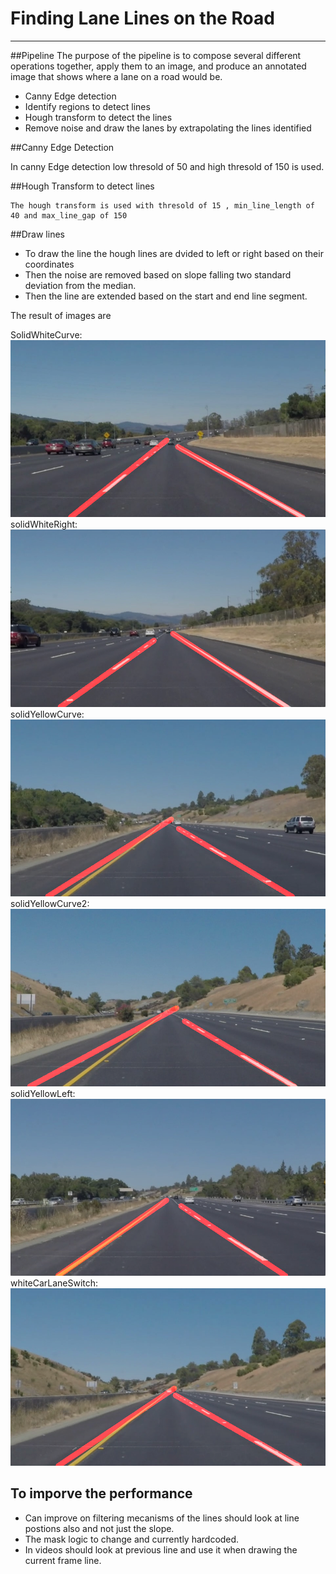 
# Finding Lane Lines on the Road
***
##Pipeline
The purpose of the pipeline is to compose several different operations together, apply them to an image, and produce an annotated image that shows where a lane on a road would be.


* Canny Edge detection
* Identify regions to detect lines
* Hough transform to detect the lines
* Remove noise and draw the lanes by  extrapolating the lines identified

##Canny Edge Detection

 In canny Edge detection low thresold of 50 and high thresold of 150 is used.

##Hough Transform to detect lines

 	The hough transform is used with thresold of 15 , min_line_length of 40 and max_line_gap of 150
##Draw lines

 * To draw the line the hough lines are dvided to left or right based on their coordinates
 * Then the noise are removed based on slope falling two standard deviation from the median.
 * Then the line are extended based on the start and end line segment.

 The result of images are 

SolidWhiteCurve: 
![SolidWhiteCurve](test_images_output/solidWhiteCurve.jpg)
solidWhiteRight: 
![solidWhiteRight](test_images_output/solidWhiteRight.jpg)
solidYellowCurve: 
![solidYellowCurve](test_images_output/solidYellowCurve.jpg)
solidYellowCurve2: 
![solidYellowCurve2](test_images_output/solidYellowCurve2.jpg)
solidYellowLeft: 
![solidYellowLeft](test_images_output/solidYellowLeft.jpg)
whiteCarLaneSwitch: 
![whiteCarLaneSwitch](test_images_output/whiteCarLaneSwitch.jpg)

## To imporve the performance

* Can improve on filtering mecanisms of the lines should look at line postions also and not just the slope.
* The mask logic to change and currently hardcoded.
* In videos should look at previous line and use it when drawing the current frame line.
